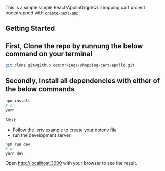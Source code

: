 This is a simple simple React/ApolloGrqphQL shopping cart project bootstrapped with [`create-next-app`](https://github.com/vercel/next.js/tree/canary/packages/create-next-app).

## Getting Started

## First, Clone the repo by runnung the below command on your terminal
```bash
git clone git@github.com:mrkingz/shopping-cart-apollo.git
```

## Secondly, install all dependencies with either of the below commands
```bash
npn install 
# or 
yarn
```


Next:

- Follow the .env.example to create your dotenv file
- run the development server:

```bash
npm run dev
# or
yarn dev
```

Open [http://localhost:3000](http://localhost:3000) with your browser to see the result.

